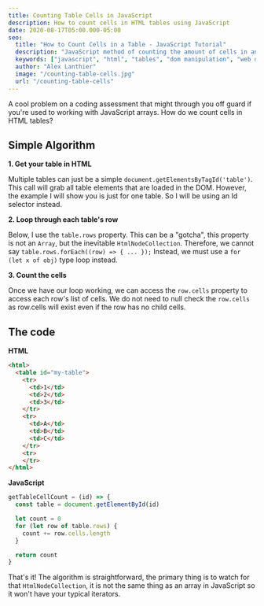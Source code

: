 ```yaml
---
title: Counting Table Cells in JavaScript
description: How to count cells in HTML tables using JavaScript
date: 2020-08-17T05:00.000-05:00
seo:
  title: "How to Count Cells in a Table - JavaScript Tutorial"
  description: "JavaScript method of counting the amount of cells in an HTML table. Learn how to traverse table rows and count cells efficiently."
  keywords: ["javascript", "html", "tables", "dom manipulation", "web development", "counting cells"]
  author: "Alex Lanthier"
  image: "/counting-table-cells.jpg"
  url: "/counting-table-cells"
---
```


A cool problem on a coding assessment that might through you off guard if you're used to working with JavaScript arrays. How do we count cells in HTML tables?

## Simple Algorithm

**1. Get your table in HTML**

Multiple tables can just be a simple `document.getElementsByTagId('table')`. This call will grab all table elements that are loaded in the DOM. However, the example I will show you is just for one table. So I will be using an Id selector instead.

**2. Loop through each table's row**

Below, I use the `table.rows` property. This can be a "gotcha", this property is not an `Array`, but the inevitable `HtmlNodeCollection`. Therefore, we cannot say `table.rows.forEach((row) => { ... });` Instead, we must use a `for (let x of obj)` type loop instead.

**3. Count the cells**

Once we have our loop working, we can access the `row.cells` property to access each row's list of cells. We do not need to null check the `row.cells` as row.cells will exist even if the row has no child cells.

## The code

**HTML**

```html
<html>
  <table id="my-table">
    <tr>
      <td>1</td>
      <td>2</td>
      <td>3</td>
    </tr>
    <tr>
      <td>A</td>
      <td>B</td>
      <td>C</td>
    </tr>
    <tr>
    </tr>
</html>
```

**JavaScript**

```javascript
getTableCellCount = (id) => {
  const table = document.getElementById(id)

  let count = 0
  for (let row of table.rows) {
    count += row.cells.length
  }

  return count
}
```

That's it! The algorithm is straightforward, the primary thing is to watch for that `HtmlNodeCollection`, it is not the same thing as an array in JavaScript so it won't have your typical iterators. 